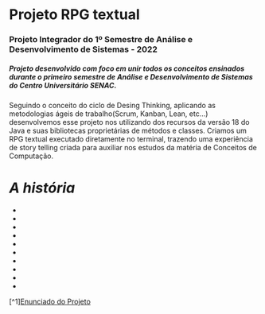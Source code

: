 # Projeto RPG textual

### Projeto Integrador do 1º Semestre de Análise e Desenvolvimento de Sistemas - 2022
##### Projeto desenvolvido com foco em unir todos os conceitos ensinados durante o primeiro semestre de Análise e Desenvolvimento de Sistemas do Centro Universitário SENAC.

  Seguindo o conceito do ciclo de Desing Thinking, aplicando as metodologias ágeis de trabalho(Scrum, Kanban, Lean, etc...) desenvolvemos esse projeto nos utilizando dos recursos da versão 18 do Java e suas bibliotecas proprietárias de métodos e classes. Criamos um RPG textual executado diretamente no terminal, trazendo uma experiência de story telling criada para auxiliar nos estudos da matéria de Conceitos de Computação.
  
  # *A história*
  
  -
  -
  -
  -
  -
  -
  -
  -
  -
  -
  
  [^1][Enunciado do Projeto]()
